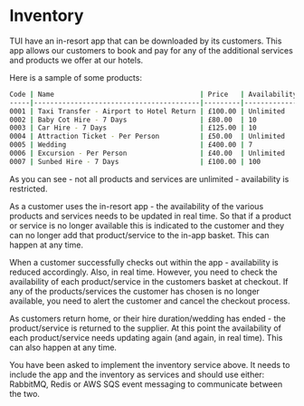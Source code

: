 # Inventory

TUI have an in-resort app that can be downloaded by its customers.  This app allows our customers to book and pay for any of the additional services and products we offer at our hotels.

Here is a sample of some products:

```bash
Code | Name                                    | Price   | Availability
-----|-----------------------------------------|---------|-------------
0001 | Taxi Transfer - Airport to Hotel Return | £100.00 | Unlimited
0002 | Baby Cot Hire - 7 Days                  | £80.00  | 10
0003 | Car Hire - 7 Days                       | £125.00 | 10
0004 | Attraction Ticket - Per Person          | £50.00  | Unlimited
0005 | Wedding                                 | £400.00 | 7
0006 | Excursion - Per Person                  | £40.00  | Unlimited
0007 | Sunbed Hire - 7 Days                    | £100.00 | 100
```

As you can see - not all products and services are unlimited - availability is restricted.

As a customer uses the in-resort app - the availability of the various products and services needs to be updated in real time.  So that if a product or service is no longer available this is indicated to the customer and they can no longer add that product/service to the in-app basket.  This can happen at any time.

When a customer successfully checks out within the app - availability is reduced accordingly.  Also, in real time.  However, you need to check the availability of each product/service in the customers basket at checkout.  If any of the products/services the customer has chosen is no longer available, you need to alert the customer and cancel the checkout process.

As customers return home, or their hire duration/wedding has ended - the product/service is returned to the supplier.  At this point the availability of each product/service needs updating again (and again, in real time).  This can also happen at any time.

You have been asked to implement the inventory service above.  It needs to include the app and the inventory as services and should use either: RabbitMQ, Redis or AWS SQS event messaging to communicate between the two.
